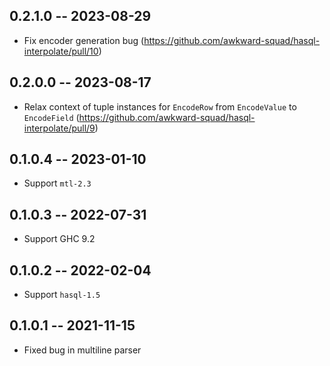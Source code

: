 ## 0.2.1.0 -- 2023-08-29

* Fix encoder generation bug (https://github.com/awkward-squad/hasql-interpolate/pull/10)

## 0.2.0.0 -- 2023-08-17

* Relax context of tuple instances for `EncodeRow` from `EncodeValue` to `EncodeField` (https://github.com/awkward-squad/hasql-interpolate/pull/9)

## 0.1.0.4 -- 2023-01-10

* Support `mtl-2.3`

## 0.1.0.3 -- 2022-07-31

* Support GHC 9.2

## 0.1.0.2 -- 2022-02-04

* Support `hasql-1.5`

## 0.1.0.1 -- 2021-11-15

* Fixed bug in multiline parser
